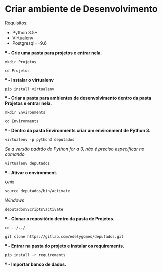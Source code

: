 Criar ambiente de Desenvolvimento
=================================

Requisitos:

- Python 3.5+
- Virtualenv
- Postgresql==9.6

**º - Crie uma pasta para projetos e entrar nela.**

`mkdir Projetos`

`cd Projetos`

**º - Instalar o virtualenv**

`pip install virtualenv`

**º - Criar a pasta para ambientes de desenvolvimento dentro da pasta Projetos e entrar nela.**

`mkdir Environments`

`cd Environments`

**º - Dentro da pasta Environments criar um environment de Python 3.**

`virtualenv -p python3 deputados`

*Se a versão padrão do Python for a 3, não é preciso especificar no comando*

`virtualenv deputados`

**º - Ativar o environment.**

*Unix*

`source deputados/bin/activate`

*Windows*

`deputados\Scripts\activate`

**º - Clonar o repositório dentro da pasta de Projetos.**

`cd ../../`

`git clone https://gitlab.com/edelygomes/deputados.git`


**º - Entrar na pasta do projeto e instalar os requirements.**

`pip install -r requirements`

**º - Importar banco de dados.**

